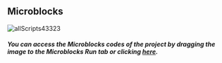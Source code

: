 ## Microblocks

![allScripts43323](https://user-images.githubusercontent.com/112697142/210200146-c5abb22f-1ba4-4eb3-a43f-3f33389aa0b0.png)


##### You can access the Microblocks codes of the project by dragging the image to the Microblocks Run tab or clicking [here](https://microblocks.fun/run/microblocks.html#scripts=GP%20Scripts%0Adepends%20%27OLED%20Graphics%27%0A%0Ascript%20468%2092%20%7B%0AwhenStarted%0AOLEDInit_I2C%20%27OLED_0.96in%27%20%273C%27%200%20false%0AOLEDdrawImage%20%28OLEDmakeImage%2020560000%29%2065%205%0AOLEDdrawImage%20%28OLEDmakeImage%20146423%29%2065%2010%0AOLEDdrawImage%20%28OLEDmakeImage%2015022414%29%2065%2018%0AOLEDdrawImage%20%28OLEDmakeImage%2010955210%29%2065%2023%0AOLEDdrawImage%20%28OLEDmakeImage%2015022414%29%2065%2028%0AOLEDdrawImage%20%28OLEDmakeImage%20469450%29%2065%2033%0AOLEDdrawImage%20%28OLEDmakeImage%2020560000%29%2080%205%0AOLEDdrawImage%20%28OLEDmakeImage%20146423%29%2080%2010%0AOLEDdrawImage%20%28OLEDmakeImage%2015022414%29%2080%2018%0AOLEDdrawImage%20%28OLEDmakeImage%2010955210%29%2080%2023%0AOLEDdrawImage%20%28OLEDmakeImage%2015022414%29%2080%2028%0AOLEDdrawImage%20%28OLEDmakeImage%20469450%29%2080%2033%0AOLEDdrawImage%20%28OLEDmakeImage%2020560000%29%2050%205%0AOLEDdrawImage%20%28OLEDmakeImage%20145911%29%2050%2010%0AOLEDdrawImage%20%28OLEDmakeImage%2015022414%29%2050%2018%0AOLEDdrawImage%20%28OLEDmakeImage%2010955210%29%2050%2023%0AOLEDdrawImage%20%28OLEDmakeImage%2015022414%29%2050%2028%0AOLEDdrawImage%20%28OLEDmakeImage%20469450%29%2050%2033%0AOLEDdrawImage%20%28OLEDmakeImage%2033553152%29%2036%2033%0AOLEDdrawImage%20%28OLEDmakeImage%2033554431%29%2041%2033%0AOLEDdrawImage%20%28OLEDmakeImage%2033554431%29%2046%2033%0AOLEDdrawImage%20%28OLEDmakeImage%2033554400%29%2051%2033%0AOLEDdrawImage%20%28OLEDmakeImage%2033554431%29%2056%2033%0AOLEDdrawImage%20%28OLEDmakeImage%2033554431%29%2061%2033%0AOLEDdrawImage%20%28OLEDmakeImage%2033554400%29%2066%2033%0AOLEDdrawImage%20%28OLEDmakeImage%2033554431%29%2071%2033%0AOLEDdrawImage%20%28OLEDmakeImage%2033553903%29%2076%2033%0AOLEDdrawImage%20%28OLEDmakeImage%2033554400%29%2081%2033%0AOLEDdrawImage%20%28OLEDmakeImage%2033554431%29%2086%2033%0AOLEDdrawImage%20%28OLEDmakeImage%2033012832%29%2091%2033%0AOLEDfillRect%2036%2039%2060%2020%20false%0Aforever%20%7B%0A%20%20local%20%27var%27%20%28analogReadOp%2028%29%0A%20%20sayIt%20var%0A%20%20waitMillis%20500%0A%20%20if%20%28var%20%3E%2050%29%20%7B%0A%20%20%20%20OLEDfillRect%2040%205%2060%2010%20true%0A%20%20%7D%0A%7D%0A%7D%0A%0A "here").
